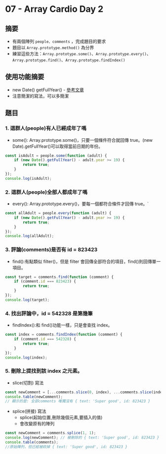 # 07 - Array Cardio Day 2

## 摘要

-   有兩個陣列 `people、comments` ，完成題目的要求
-   題目以 `Array.prototype.method()` 為分界
-   練習這些方法：`Array.prototype.some()`、`Array.prototype.every()`、`Array.prototype.find()`、`Array.prototype.findIndex()`

## 使用功能摘要

-   new Date() getFullYear() - [參考文章](https://ithelp.ithome.com.tw/articles/10225167)
-   注意簡潔的寫法，可以多簡潔

## 題目

### 1. 這群人(people)有人已經成年了嗎

-   some(): Array.prototype.some()，只要一個條件符合就回傳 true。(new Date).getFullYear()可以取得當前日期的年份。

```javascript =
const isAdult = people.some(function (adult) {
	if (new Date().getFullYear() - adult.year >= 19) {
		return true;
	}
});
console.log(isAdult);
```

### 2. 這群人(people)全部人都成年了嗎

-   every(): Array.prototype.every()，要每一個都符合條件才回傳 true。`

```javascript =
const allAdult = people.every(function (adult) {
	if (new Date().getFullYear() - adult.year >= 19) {
		return true;
	}
});
console.log(allAdult);
```

### 3. 評論(comments)是否有 id = 823423

-   find():有點類似 filter()，但是 filter 會回傳全部符合的項目，find()則回傳單一項目。

```javascript =
const target = comments.find(function (comment) {
	if (comment.id === 823423) {
		return true;
	}
});
console.log(target);
```

### 4. 找出評論中，id = 542328 是第幾筆

-   findIndex():和 find()功能一樣，只是會查找 index。

```javascript =
const index = comments.findIndex(function (comment) {
	if (comment.id === 542328) {
		return true;
	}
});
console.log(index);
```

### 5. 刪除上提找到該 index 之元素。

-   slice(切割) 寫法

```javascript =
const newComment = [...comments.slice(0, index), ...comments.slice(index + 1)];
console.table(newComment);
// 顯示的是: 全部comments 唯獨沒有 { text: 'Super good', id: 823423 }
```

-   splice(拼接) 寫法
    -   splice(起始位置,刪除幾個元素,要插入的值)
    -   會改變原有的陣列

```javascript =
const newComment = comments.splice(1, 1);
console.log(newComment); // 被刪除的 { text: 'Super good', id: 823423 }
console.table(comments);
//原始陣列，但已經被砍掉 { text: 'Super good', id: 823423 }
```
